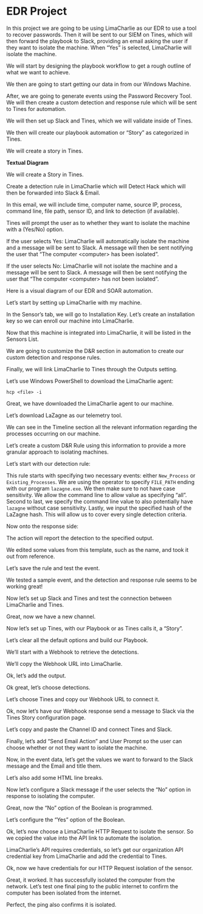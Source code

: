 <h1>EDR Project</h1>

<p>In this project we are going to be using LimaCharlie as our EDR to use a tool to recover passwords. Then it will be sent to our SIEM on Tines, which will then forward the playbook to Slack, providing an email asking the user if they want to isolate the machine. When “Yes” is selected, LimaCharlie will isolate the machine.</p>

<p>We will start by designing the playbook workflow to get a rough outline of what we want to achieve.</p>

<p>We then are going to start getting our data in from our Windows Machine.</p>

<p>After, we are going to generate events using the Password Recovery Tool. We will then create a custom detection and response rule which will be sent to Tines for automation.</p>

<p>We will then set up Slack and Tines, which we will validate inside of Tines.</p>

<p>We then will create our playbook automation or “Story” as categorized in Tines.</p>

<p>We will create a story in Tines.</p>

<p><b>Textual Diagram</b></p>

<p>We will create a Story in Tines.</p>

<p>Create a detection rule in LimaCharlie which will Detect Hack which will then be forwarded into Slack & Email.</p>

<p>In this email, we will include time, computer name, source IP, process, command line, file path, sensor ID, and link to detection (if available).</p>

<p>Tines will prompt the user as to whether they want to isolate the machine with a (Yes/No) option.</p>

<p>If the user selects Yes: LimaCharlie will automatically isolate the machine and a message will be sent to Slack. A message will then be sent notifying the user that “The computer &lt;computer&gt; has been isolated”.</p>

<p>If the user selects No: LimaCharlie will not isolate the machine and a message will be sent to Slack. A message will then be sent notifying the user that “The computer &lt;computer&gt; has not been isolated”.</p>

<p>Here is a visual diagram of our EDR and SOAR automation.</p>

<p>Let’s start by setting up LimaCharlie with my machine.</p>

<p>In the Sensor’s tab, we will go to Installation Key. Let’s create an installation key so we can enroll our machine into LimaCharlie.</p>

<p>Now that this machine is integrated into LimaCharlie, it will be listed in the Sensors List.</p>

<p>We are going to customize the D&amp;R section in automation to create our custom detection and response rules.</p>

<p>Finally, we will link LimaCharlie to Tines through the Outputs setting.</p>

<p>Let’s use Windows PowerShell to download the LimaCharlie agent:</p>
<pre><code>hcp &lt;file&gt; -i</code></pre>

<p>Great, we have downloaded the LimaCharlie agent to our machine.</p>

<p>Let’s download LaZagne as our telemetry tool.</p>

<p>We can see in the Timeline section all the relevant information regarding the processes occurring on our machine.</p>

<p>Let’s create a custom D&amp;R Rule using this information to provide a more granular approach to isolating machines.</p>

<p>Let’s start with our detection rule:</p>

<p>This rule starts with specifying two necessary events: either <code>New_Process</code> or <code>Existing_Processes</code>. We are using the operator to specify <code>FILE_PATH</code> ending with our program <code>lazagne.exe</code>. We then make sure to not have case sensitivity. We allow the command line to allow value as specifying “all”. Second to last, we specify the command line value to also potentially have <code>lazagne</code> without case sensitivity. Lastly, we input the specified hash of the LaZagne hash. This will allow us to cover every single detection criteria.</p>

<p>Now onto the response side:</p>

<p>The action will report the detection to the specified output.</p>

<p>We edited some values from this template, such as the name, and took it out from reference.</p>

<p>Let’s save the rule and test the event.</p>

<p>We tested a sample event, and the detection and response rule seems to be working great!</p>

<p>Now let’s set up Slack and Tines and test the connection between LimaCharlie and Tines.</p>

<p>Great, now we have a new channel.</p>

<p>Now let’s set up Tines, with our Playbook or as Tines calls it, a “Story”.</p>

<p>Let’s clear all the default options and build our Playbook.</p>

<p>We’ll start with a Webhook to retrieve the detections.</p>

<p>We’ll copy the Webhook URL into LimaCharlie.</p>

<p>Ok, let’s add the output.</p>

<p>Ok great, let’s choose detections.</p>

<p>Let’s choose Tines and copy our Webhook URL to connect it.</p>

<p>Ok, now let’s have our Webhook response send a message to Slack via the Tines Story configuration page.</p>

<p>Let’s copy and paste the Channel ID and connect Tines and Slack.</p>

<p>Finally, let’s add “Send Email Action” and User Prompt so the user can choose whether or not they want to isolate the machine.</p>

<p>Now, in the event data, let’s get the values we want to forward to the Slack message and the Email and title them.</p>

<p>Let’s also add some HTML line breaks.</p>

<p>Now let’s configure a Slack message if the user selects the “No” option in response to isolating the computer.</p>

<p>Great, now the “No” option of the Boolean is programmed.</p>

<p>Let’s configure the “Yes” option of the Boolean.</p>

<p>Ok, let’s now choose a LimaCharlie HTTP Request to isolate the sensor. So we copied the value into the API link to automate the isolation.</p>

<p>LimaCharlie’s API requires credentials, so let’s get our organization API credential key from LimaCharlie and add the credential to Tines.</p>

<p>Ok, now we have credentials for our HTTP Request isolation of the sensor.</p>

<p>Great, it worked. It has successfully isolated the computer from the network. Let’s test one final ping to the public internet to confirm the computer has been isolated from the internet.</p>

<p>Perfect, the ping also confirms it is isolated.</p>
